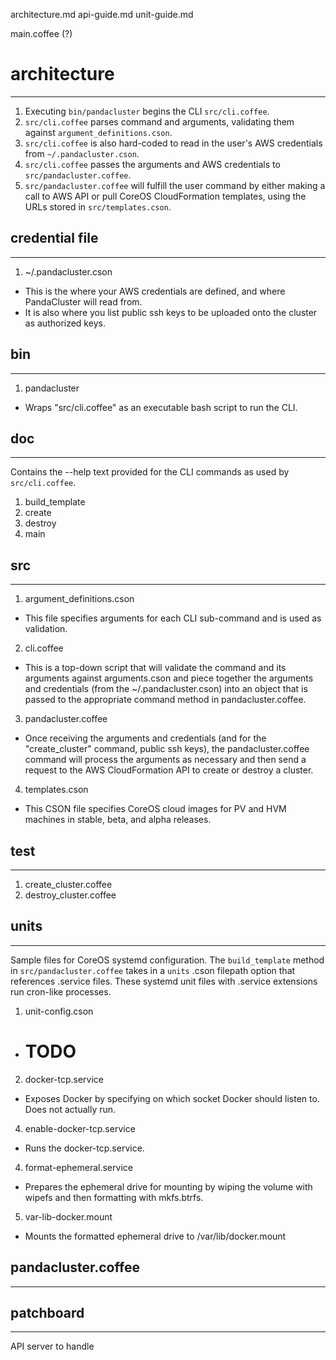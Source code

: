 
architecture.md
api-guide.md
unit-guide.md

main.coffee (?)

# architecture
------------------
1. Executing `bin/pandacluster` begins the CLI `src/cli.coffee`.
2. `src/cli.coffee` parses command and arguments, validating them against `argument_definitions.cson`.
3. `src/cli.coffee` is also hard-coded to read in the user's AWS credentials from `~/.pandacluster.cson`.
3. `src/cli.coffee` passes the arguments and AWS credentials to `src/pandacluster.coffee`.
4. `src/pandacluster.coffee` will fulfill the user command by either making a call to AWS API or pull CoreOS CloudFormation templates, using the URLs stored in `src/templates.cson`.

## credential file
------------------

1. ~/.pandacluster.cson
  - This is the where your AWS credentials are defined, and where PandaCluster will read from.
  - It is also where you list public ssh keys to be uploaded onto the cluster as authorized keys. 

## bin
------------------

1. pandacluster
  - Wraps "src/cli.coffee" as an executable bash script to run the CLI.

##  doc
------------------

Contains the --help text provided for the CLI commands as used by `src/cli.coffee`.

1. build_template
2. create
3. destroy
4. main

## src
------------------

1. argument_definitions.cson
  - This file specifies arguments for each CLI sub-command and is used as validation.
2. cli.coffee
  - This is a top-down script that will validate the command and its arguments against arguments.cson and piece together the arguments and credentials (from the ~/.pandacluster.cson) into an object that is passed to the appropriate command method in pandacluster.coffee.
3. pandacluster.coffee
  - Once receiving the arguments and credentials (and for the "create_cluster" command, public ssh keys), the pandacluster.coffee command will process the arguments as necessary and then send a request to the AWS CloudFormation API to create or destroy a cluster.
4. templates.cson
  - This CSON file specifies CoreOS cloud images for PV and HVM machines in stable, beta, and alpha releases.

## test
------------------

1. create_cluster.coffee
2. destroy_cluster.coffee

## units
------------------

Sample files for CoreOS systemd configuration.  The `build_template` method in `src/pandacluster.coffee` takes in a `units` .cson filepath option that references .service files.  These systemd unit files with .service extensions run cron-like processes.


1. unit-config.cson
  - # TODO
2. docker-tcp.service
  - Exposes Docker by specifying on which socket Docker should listen to.  Does not actually run.
4. enable-docker-tcp.service
  - Runs the docker-tcp.service.
4. format-ephemeral.service
  - Prepares the ephemeral drive for mounting by wiping the volume with wipefs and then formatting with mkfs.btrfs.
5. var-lib-docker.mount
  - Mounts the formatted ephemeral drive to /var/lib/docker.mount



## pandacluster.coffee
------------------


## patchboard
------------------

API server to handle 
